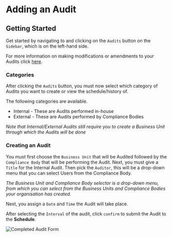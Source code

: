 # Adding an Audit

## Getting Started

Get started by navigating to and clicking on the `Audits` button on the `Sidebar`, which is on the left-hand side.

For more information on making modifications or amendments to your Audits click [here][Audits].

### Categories

After clicking the `Audits` button, you must now select which category of Audits you want to create or view the schedule/history of.

The following categories are available.
+ Internal - These are Audits performed in-house
+ External - These are Audits performed by Compliance Bodies

*Note that Internal/External Audits still require you to create a Business Unit through which the Audits will be done*

### Creating an Audit

You must first choose the `Business Unit` that will be Audited followed by the `Compliance Body` that will be performing the Audit. Next, you must give a `Title` for the Internal Audit. Then pick the `Auditor`, this will be a drop-down menu that you can select Users from the Compliance Body. 

*The Business Unit and Compliance Body selector is a drop-down menu, from which you can select from the Business Units and Compliance Bodies your organisation has created.*

Next, you assign a `Date` and `Time` the Audit will take place. 

After selecting the `Interval` of the audit, click `confirm` to submit the Audit to the **Schedule**.

<img src="/img/DocImg/General Information/Audits/Completed_Audit_Form.png" alt="Completed Audit Form" class="center"/>

[Audits]: ../actions#audits